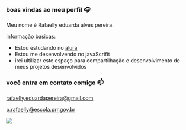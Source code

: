 ### boas vindas ao meu perfil 🎧

Meu nome é Rafaelly eduarda alves pereira.

informação basicas:

- Estou estudando no [alura](https://www.alura.com.br)
- Estou me desenvolvendo no javaScrifit
- irei ultilizar este espaço para compartilhação e desenvolvimento de meus projetos desenvolvidos

 ### você entra em contato comigo 📫

 rafaelly.eduardapereira@gmail.com
 
 p.rafaelly@escola.prr.gov.br



![](https://media.tenor.com/ygeDAlaXSE8AAAAi/goodnight-cat.gif)

 
